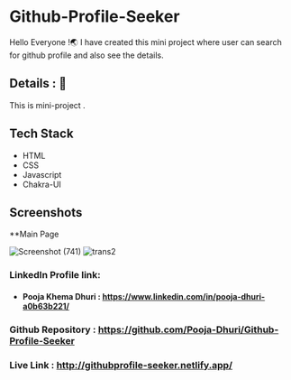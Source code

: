 

# Github-Profile-Seeker

Hello Everyone !🌏 I have created this mini project where user can search for github profile and also see the details.


## Details : 🔭

This is mini-project .

## Tech Stack
- HTML
- CSS
- Javascript
- Chakra-UI



## Screenshots

**Main Page

![Screenshot (741)](https://user-images.githubusercontent.com/101567232/185653696-fe99d14a-009d-4eba-95d4-7dea490d3b0c.png)
![trans2](https://user-images.githubusercontent.com/101567232/188797860-0106ec33-486c-47c4-89b9-b1daff2064fe.PNG)


### LinkedIn Profile link:
- #### Pooja Khema Dhuri : https://www.linkedin.com/in/pooja-dhuri-a0b63b221/


### Github Repository : https://github.com/Pooja-Dhuri/Github-Profile-Seeker
### Live Link : http://githubprofile-seeker.netlify.app/



